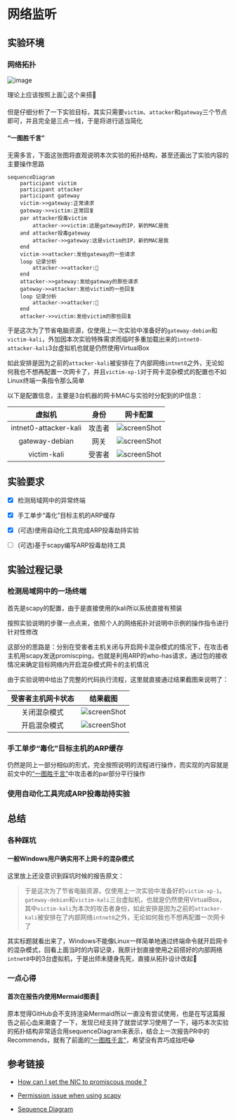 # 网络监听

## 实验环境

### 网络拓扑

![image](./img/arp-network.png)

理论上应该按照上面👆这个来搭🤔

但是仔细分析了一下实验目标，其实只需要`victim`、`attacker`和`gateway`三个节点即可，并且完全是三点一线，于是将进行适当简化

#### “一图胜千言”

无需多言，下面这张图将直观说明本次实验的拓扑结构，甚至还画出了实验内容的主要操作思路

```mermaid
sequenceDiagram
    participant victim
    participant attacker
    participant gateway
    victim->>gateway:正常请求
    gateway->>victim:正常回复
    par attacker投毒victim
        attacker->>victim:这是gateway的IP，新的MAC是我
    and attacker投毒gateway
        attacker->>gateway:这是victim的IP，新的MAC是我
    end
    victim->>attacker:发给gateway的一些请求
    loop 记录分析
        attacker->>attacker:🤔
    end
    attacker->>gateway:发给gateway的那些请求
    gateway->>attacker:发给victim的一些回复
    loop 记录分析
        attacker->>attacker:🤔
    end
    attacker->>victim:发给victim的那些回复
```

于是这次为了节省电脑资源，仅使用上一次实验中准备好的`gateway-debian`和`victim-kali`，外加因本次实验特殊需求而临时多重加载出来的`intnet0-attacker-kali`3台虚拟机也就是仍然使用VirtualBox

如此安排是因为之前的`attacker-kali`被安排在了内部网络`intnet0`之外，无论如何我也不想再配置一次网卡了，并且`victim-xp-1`对于网卡混杂模式的配置也不如Linux终端一条指令那么简单

以下是配置信息，主要是3台机器的网卡MAC与实验时分配到的IP信息：

虚拟机|身份|网卡配置
:-:|:-:|:-:
intnet0-attacker-kali|攻击者|![screenShot](./img/attackerIP%26MAC.png)
gateway-debian|网关|![screenShot](./img/gatewayIP%26MAC.png)
victim-kali|受害者|![screenShot](./img/victimIP%26MAC.png)

## 实验要求

- [x] 检测局域网中的异常终端

- [x] 手工单步“毒化”目标主机的ARP缓存

- [x] (可选)使用自动化工具完成ARP投毒劫持实验

- [ ] (可选)基于scapy编写ARP投毒劫持工具

## 实验过程记录

### 检测局域网中的一场终端

首先是scapy的配置，由于是直接使用的kali所以系统直接有预装

按照实验说明的步骤一点点来，依照个人的网络拓扑对说明中示例的操作指令进行针对性修改

这部分的思路是：分别在受害者主机关闭与开启网卡混杂模式的情况下，在攻击者主机用scapy发送promiscping，也就是利用ARP的who-has请求，通过包的接收情况来确定目标网络内开启混杂模式网卡的主机情况

由于实验说明中给出了完整的代码执行流程，这里就直接通过结果截图来说明了：

受害者主机网卡状态|结果截图
:-:|:-:
关闭混杂模式|![screenShot](./img/promiscOffPing.png)
开启混杂模式|![screenShot](./img/promiscOnPing.png)

### 手工单步“毒化”目标主机的ARP缓存

仍然是同上一部分相似的形式，完全按照说明的流程进行操作，而实现的内容就是前文中的[“一图胜千言”](#一图胜千言)中攻击者的par部分平行操作

### 使用自动化工具完成ARP投毒劫持实验

## 总结

### 各种踩坑

#### 一般Windows用户确实用不上网卡的混杂模式

这里放上还没意识到踩坑时候的报告原文：

>于是这次为了节省电脑资源，仅使用上一次实验中准备好的`victim-xp-1`，`gateway-debian`和`victim-kali`三台虚拟机，也就是仍然使用VirtualBox，其中`victim-kali`为本次的攻击者身份，如此安排是因为之前的`attacker-kali`被安排在了内部网络`intnet0`之外，无论如何我也不想再配置一次网卡了

其实标题就看出来了，Windows不能像Linux一样简单地通过终端命令就开启网卡的混杂模式，回看上面当时的内容记录，我原计划直接使用之前搭好的内部网络`intnet0`中的3台虚拟机，于是出师未捷身先死，直接从拓扑设计改起🤯

### 一点心得

#### 首次在报告内使用Mermaid图表🧜‍

原本觉得GitHub会不支持渲染Mermaid所以一直没有尝试使用，也是在写这篇报告之前心血来潮查了一下，发现已经支持了就尝试学习使用了一下，碰巧本次实验的拓扑结构非常适合用sequenceDiagram来表示，结合上一次报告PR中的Recommends，就有了前面的[“一图胜千言”](#一图胜千言)，希望没有弄巧成拙吧😂

## 参考链接

- [How can I set the NIC to promiscous mode ?](https://knowledge.broadcom.com/external/article/159643/how-can-i-set-the-nic-to-promiscous-mode.html)

- [Permission issue when using scapy](https://python-forum.io/thread-36293.html)

- [Sequence Diagram](https://mermaid-js.github.io/mermaid/#/sequenceDiagram)
